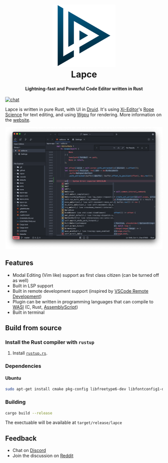 <h1 align="center">
  <img src="extra/images/logo.png" width=200 height=200/><br>
  Lapce
</h1>

<h4 align="center">Lightning-fast and Powerful Code Editor written in Rust</h4>

[![chat](https://img.shields.io/discord/946858761413328946?logo=discord)](https://discord.gg/n8tGJ6Rn6D)



Lapce is written in pure Rust, with UI in [Druid](https://github.com/linebender/druid). It's using [Xi-Editor](https://github.com/xi-editor/xi-editor)'s [Rope Science](https://xi-editor.io/docs/rope_science_00.html) for text editing, and using [Wgpu](https://github.com/gfx-rs/wgpu) for rendering. More information on the [website](https://lapce.dev).

![](https://github.com/lapce/lapce/blob/master/extra/images/screenshot.png?raw=true)

## Features

* Modal Editing (Vim like) support as first class citizen (can be turned off as well)
* Built in LSP support
* Built in remote development support (inspired by [VSCode Remote Development](https://code.visualstudio.com/docs/remote/remote-overview))
* Plugin can be written in programming languages that can compile to [WASI](https://wasi.dev/) (C, Rust, [AssemblyScript](https://www.assemblyscript.org/))
* Built in terminal

## Build from source

### Install the Rust compiler with `rustup`

1. Install [`rustup.rs`](https://rustup.rs/).

### Dependencies
#### Ubuntu
```sh
sudo apt-get install cmake pkg-config libfreetype6-dev libfontconfig1-dev libxcb-xfixes0-dev libxkbcommon-dev
```
### Building
```sh
cargo build --release
```
The exectuable will be available at `target/release/lapce`

## Feedback

* Chat on [Discord](https://discord.gg/n8tGJ6Rn6D)
* Join the discussion on [Reddit](https://www.reddit.com/r/lapce/)
